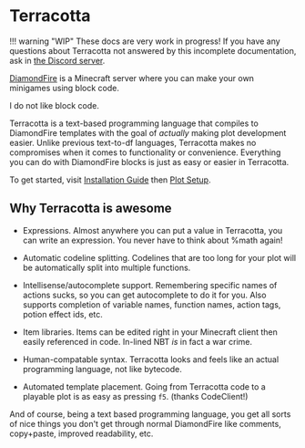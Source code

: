 # Terracotta

!!! warning "WIP"
    These docs are very work in progress! If you have any questions about Terracotta not answered by this incomplete documentation, ask in [the Discord server](https://discord.gg/at9uBFXPxy).

[DiamondFire](https://www.mcdiamondfire.com) is a Minecraft server where you can make your own minigames using block code.

I do not like block code.

Terracotta is a text-based programming language that compiles to DiamondFire templates with the goal of *actually* making plot development easier. Unlike previous text-to-df languages, Terracotta makes no compromises when it comes to functionality or convenience. Everything you can do with DiamondFire blocks is just as easy or easier in Terracotta.

To get started, visit [Installation Guide](getting_started/installation_guide.md) then [Plot Setup](getting_started/plot_setup.md).

## Why Terracotta is awesome

- Expressions. Almost anywhere you can put a value in Terracotta, you can write an expression. You never have to think about %math again!

- Automatic codeline splitting. Codelines that are too long for your plot will be automatically split into 
multiple functions.

- Intellisense/autocomplete support. Remembering specific names of actions sucks, so you can get autocomplete to do it for you. Also supports completion of variable names, function names, action tags, potion effect ids, etc.

- Item libraries. Items can be edited right in your Minecraft client then easily referenced in code. In-lined NBT *is* in fact a war crime.

- Human-compatable syntax. Terracotta looks and feels like an actual programming language, not like bytecode.

- Automated template placement. Going from Terracotta code to a playable plot is as easy as pressing `f5`. (thanks CodeClient!)

And of course, being a text based programming language, you get all sorts of nice things you don't get through normal DiamondFire like comments, copy+paste, improved readability, etc.